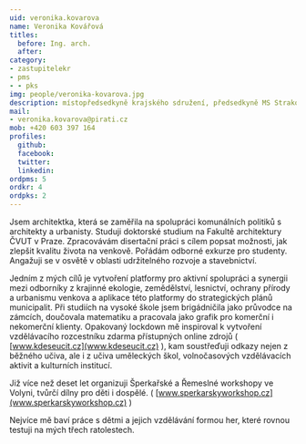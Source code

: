 ```yaml
---
uid: veronika.kovarova
name: Veronika Kovářová
titles:
  before: Ing. arch.
  after:
category:
- zastupitelekr
- pms
- - pks
img: people/veronika-kovarova.jpg
description: místopředsedkyně krajského sdružení, předsedkyně MS Strakonicko a zastupitelka v Jihočeském kraji
mail:
- veronika.kovarova@pirati.cz
mob: +420 603 397 164
profiles:
  github:
  facebook:				
  twitter:
  linkedin:
ordpms: 5 
ordkr: 4
ordpks: 2
---
```


Jsem architektka, která se zaměřila na spolupráci komunálních politiků s architekty a urbanisty. Studuji doktorské studium na Fakultě architektury ČVUT v Praze. Zpracovávám disertační práci s cílem popsat možnosti, jak zlepšit kvalitu života na venkově. Pořádám odborné exkurze pro studenty. Angažuji se v osvětě v oblasti udržitelného rozvoje a stavebnictví.

Jedním z mých cílů je vytvoření platformy pro aktivní spolupráci a synergii mezi odborníky z krajinné ekologie, zemědělství, lesnictví, ochrany přírody a urbanismu venkova a aplikace této platformy do strategických plánů municipalit.
Při studiích na vysoké škole jsem brigádničila jako průvodce na zámcích, doučovala matematiku a pracovala jako grafik pro komerční i nekomerční klienty.
Opakovaný lockdown mě inspiroval k vytvoření vzdělávacího rozcestníku zdarma přístupných online zdrojů ( [www.kdeseucit.cz](www.kdeseucit.cz) ), kam soustřeďuji odkazy nejen z běžného učiva, ale i z učiva uměleckých škol, volnočasových vzdělávacích aktivit a kulturních institucí.

Již více než deset let organizuji Šperkařské a Řemeslné workshopy ve Volyni, tvůrčí dílny pro děti i dospělé. ( [www.sperkarskyworkshop.cz](www.sperkarskyworkshop.cz) )

Nejvíce mě baví práce s dětmi a jejich vzdělávání formou her, které rovnou testuji na mých třech ratolestech.
